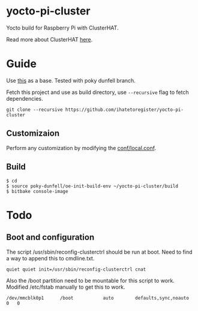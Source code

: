 # yocto-pi-cluster
Yocto build for Raspberry Pi with ClusterHAT. 

Read more about ClusterHAT [here](https://clusterhat.com/).

# Guide
Use [this](https://jumpnowtek.com/rpi/Raspberry-Pi-Systems-with-Yocto.html) as a base. Tested with poky dunfell branch. 

Fetch this project and use as build directory, use `--recursive` flag to fetch dependencies. 

    git clone --recursive https://github.com/ihatetoregister/yocto-pi-cluster

## Customizaion
Perform any customization by modifying the [conf/local.conf](conf/local.conf). 

## Build

    $ cd
    $ source poky-dunfell/oe-init-build-env ~/yocto-pi-cluster/build
    $ bitbake console-image

# Todo

## Boot and configuration
The script /usr/sbin/reconfig-clusterctrl should be run at boot. Need to find a way to append this to cmdline.txt. 

    quiet quiet init=/usr/sbin/reconfig-clusterctrl cnat

Also the /boot partition need to be mountable for this script to work. Modified /etc/fstab manually to get this to work. 

    /dev/mmcblk0p1      /boot           auto        defaults,sync,noauto    0   0
